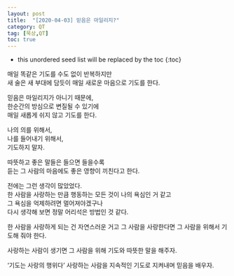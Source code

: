 ```yaml
---
layout: post
title:  "[2020-04-03] 믿음은 마일리지?"
category: QT
tag: [묵상,QT]
toc: true
---
```

* this unordered seed list will be replaced by the toc
{:toc}

매일 똑같은 기도를 수도 없이 반복하지만 <br/>
새 술은 새 부대에 담듯이 매일 새로운 마음으로 기도를 한다.<br/>

믿음은 마일리지가 아니기 때문에,<br/>
한순간의 방심으로 변질될 수 있기에 <br/>
매일 새롭게 쉬지 않고 기도를 한다.<br/>

나의 의를 위해서,<br/>
나를 들어내기 위해서,<br/>
기도하지 말자.<br/>

따뜻하고 좋은 말들은 들으면 들을수록 <br/>
듣는 그 사람의 마음에도 좋은 영향이 끼친다고 한다.<br/>

전에는 그런 생각이 많았었다. <br/>
한 사람을 사랑하는 만큼 
행동하는 모든 것이 나의 욕심인 거 같고 <br/>
그 욕심을 억제하려면 멀어져야겠구나<br/>
다시 생각해 보면 정말 어리석은 방법인 것 같다.<br/>

한 사람을 사랑하게 되는 건 자연스러운 거고
그 사람을 사랑한다면 그 사람을 위해서 기도해 줘야 한다.

사랑하는 사람이 생기면 그 사람을 위해 기도와 따뜻한 말을 해주자.

‘기도는 사랑의 행위다’
사랑하는 사람을 지속적인 기도로 지켜내며 믿음을 배우자.
